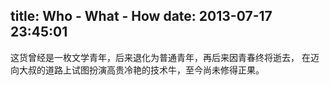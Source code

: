 title: Who -  What  -  How
date: 2013-07-17 23:45:01
---
这货曾经是一枚文学青年，后来退化为普通青年，再后来因青春终将逝去，
在迈向大叔的道路上试图扮演高贵冷艳的技术牛，至今尚未修得正果。